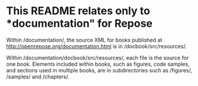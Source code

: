 # This README relates only to *documentation" for Repose #

Within /documentation/, the source XML for books published at http://openrepose.org/documentation.html is in /docbook/src/resources/.

Within /documentation/docbook/src/resources/, each file is the source for one book. Elements included within books, such as figures, code samples, and sections used in multiple books, are in subdirectories such as /figures/, /samples/ and /chapters/.